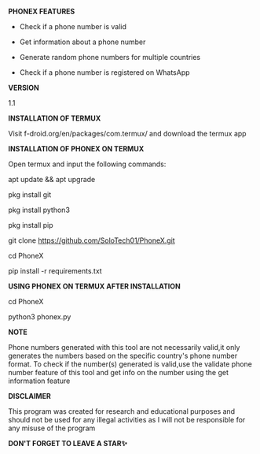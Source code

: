 **PHONEX FEATURES**

- Check if a phone number is valid

- Get information about a phone number

- Generate random phone numbers for multiple countries

- Check if a phone number is registered on WhatsApp


**VERSION**

1.1

**INSTALLATION OF TERMUX**

Visit f-droid.org/en/packages/com.termux/ and download the termux app

**INSTALLATION OF PHONEX ON TERMUX**

Open termux and input the following commands:

apt update && apt upgrade

pkg install git

pkg install python3

pkg install pip

git clone https://github.com/SoloTech01/PhoneX.git

cd PhoneX

pip install -r requirements.txt

**USING PHONEX ON TERMUX AFTER INSTALLATION**

cd PhoneX

python3 phonex.py

**NOTE**

Phone numbers generated with this tool are not necessarily valid,it only generates the numbers based on the specific country's phone number format.
To check if the number(s) generated is valid,use the validate phone number feature of this tool and get info on the number using the get information feature

**DISCLAIMER**

This program was created for research and educational purposes and should not be used for any illegal activities as I will not be responsible for any misuse of the program

**DON'T FORGET TO LEAVE A STAR✨**